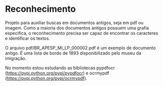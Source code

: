 # Reconhecimento

Projeto para auxiliar buscas em documentos antigos, seja em pdf ou imagem. 
Como a maioria dos documentos antigos possuem uma grafia especifica, o reconhecimento precisa ser capaz de encontrar os 
caracteres e identificar os textos.

O arquivo pdf/BR_APESP_MI_LP_000002.pdf é um exemplo de documento antigo. É uma lista de bordo de 1893 disponibilizado 
pelo museu da imigração.

No momento estou estudando as bibliotecas pypdfocr (https://pypi.python.org/pypi/pypdfocr) e ocrmypdf (https://pypi.python.org/pypi/ocrmypdf).
